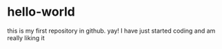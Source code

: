 # hello-world
this is my first repository in github. yay!
I have just started coding and am really liking it
